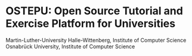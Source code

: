 <!--
 * @file README.md
 *
 * @author Ivo Hedtke <ivo.hedtke@uni-osnabrueck.de>
 * @date 2014
-->

# OSTEPU: Open Source Tutorial and Exercise Platform for Universities

Martin-Luther-University Halle-Wittenberg, Institute of Computer Science  
Osnabrück University, Institute of Computer Science
